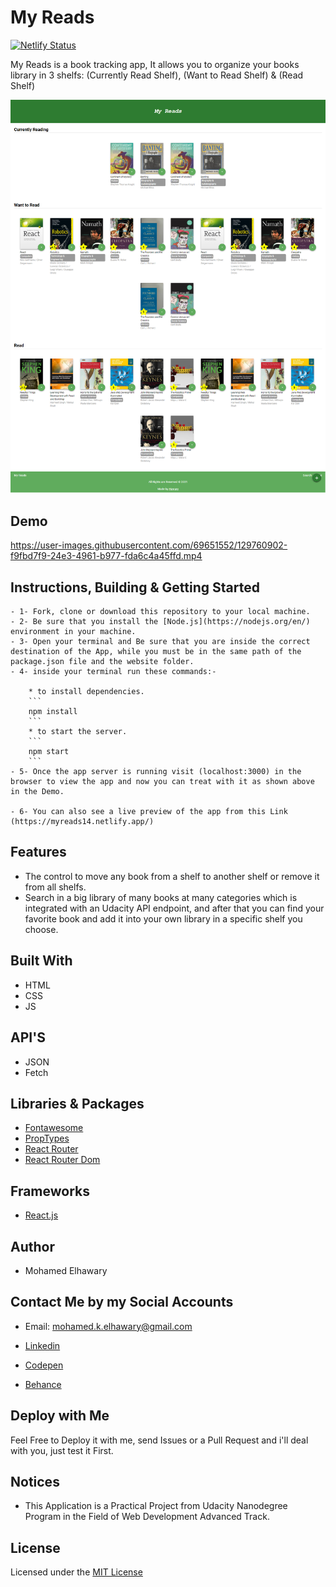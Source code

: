 # My Reads

[![Netlify Status](https://api.netlify.com/api/v1/badges/558d1d59-a6cc-4058-9c1d-451e05b9e7a2/deploy-status)](https://app.netlify.com/sites/myreads14/deploys)

My Reads is a book tracking app, It allows you to organize your books library in 3 shelfs: (Currently Read Shelf), (Want to Read Shelf) & (Read Shelf)

![Screenshot](preview.png) 
## Demo

 https://user-images.githubusercontent.com/69651552/129760902-f9fbd7f9-24e3-4961-b977-fda6c4a45ffd.mp4

## Instructions, Building & Getting Started  
    - 1- Fork, clone or download this repository to your local machine.
    - 2- Be sure that you install the [Node.js](https://nodejs.org/en/) environment in your machine.
    - 3- Open your terminal and Be sure that you are inside the correct destination of the App, while you must be in the same path of the package.json file and the website folder.
    - 4- inside your terminal run these commands:-
    
        * to install dependencies.
        ```
        npm install
        ```
        * to start the server.
        ```
        npm start
        ```
    - 5- Once the app server is running visit (localhost:3000) in the browser to view the app and now you can treat with it as shown above in the Demo.

    - 6- You can also see a live preview of the app from this Link (https://myreads14.netlify.app/)

## Features

*  The control to move any book from a shelf to another shelf or remove it from all shelfs.
*  Search in a big library of many books at many categories which is integrated with an Udacity API  endpoint, and after that you can find your favorite book and add it into your own library in a specific shelf you choose.

## Built With

* HTML
* CSS
* JS
## API'S

* JSON
* Fetch 

## Libraries & Packages

* [Fontawesome](https://fontawesome.com/)
* [PropTypes](https://www.npmjs.com/package/prop-types)
* [React Router](https://www.npmjs.com/package/react-router)
* [React Router Dom](https://www.npmjs.com/package/react-router-dom)
## Frameworks 

* [React.js](https://reactjs.org/)  
## Author

* Mohamed Elhawary  

## Contact Me by my Social Accounts

* Email: mohamed.k.elhawary@gmail.com  

* [Linkedin](https://www.linkedin.com/in/mohamed-elhawary14/)

* [Codepen](https://codepen.io/Mohamed-ElHawary)

* [Behance](https://www.behance.net/mohamed-elhawary14)

## Deploy with Me

Feel Free to Deploy it with me, send Issues or a Pull Request and i'll deal with you, just test it First.

## Notices

- This Application is a Practical Project from Udacity Nanodegree Program in the Field of Web Development Advanced Track.

## License

Licensed under the [MIT License](LICENSE)
